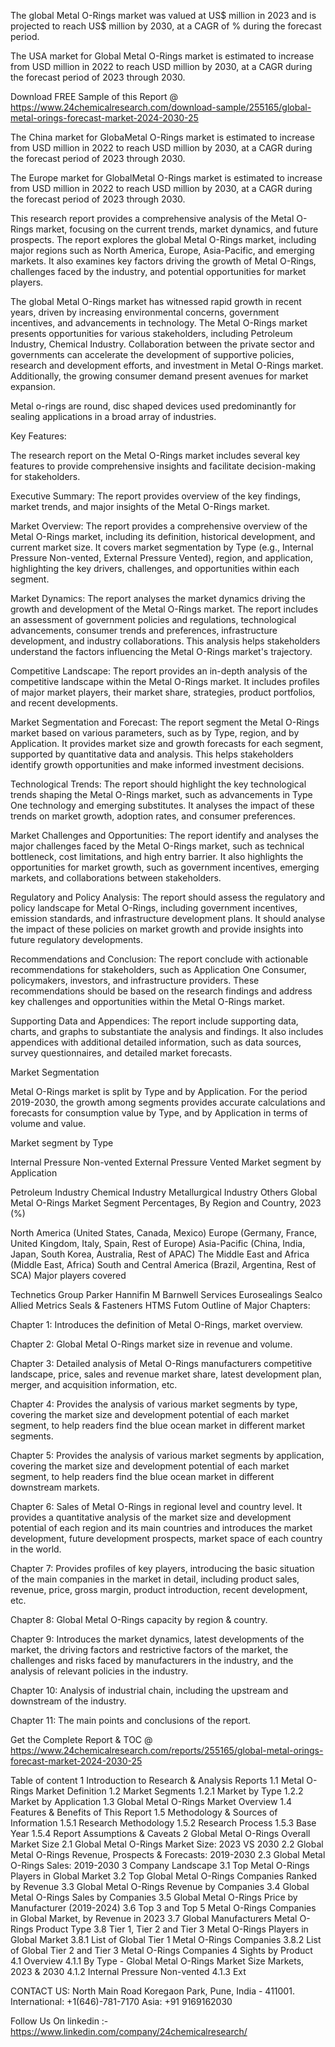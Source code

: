 The global Metal O-Rings market was valued at US$ million in 2023 and is projected to reach US$ million by 2030, at a CAGR of % during the forecast period.

The USA market for Global Metal O-Rings market is estimated to increase from USD million in 2022 to reach USD million by 2030, at a CAGR during the forecast period of 2023 through 2030.

Download FREE Sample of this Report @ https://www.24chemicalresearch.com/download-sample/255165/global-metal-orings-forecast-market-2024-2030-25

The China market for GlobaMetal O-Rings market is estimated to increase from USD million in 2022 to reach USD million by 2030, at a CAGR during the forecast period of 2023 through 2030.

The Europe market for GlobalMetal O-Rings market is estimated to increase from USD million in 2022 to reach USD million by 2030, at a CAGR during the forecast period of 2023 through 2030.

This research report provides a comprehensive analysis of the Metal O-Rings market, focusing on the current trends, market dynamics, and future prospects. The report explores the global Metal O-Rings market, including major regions such as North America, Europe, Asia-Pacific, and emerging markets. It also examines key factors driving the growth of Metal O-Rings, challenges faced by the industry, and potential opportunities for market players.

The global Metal O-Rings market has witnessed rapid growth in recent years, driven by increasing environmental concerns, government incentives, and advancements in technology. The Metal O-Rings market presents opportunities for various stakeholders, including Petroleum Industry, Chemical Industry. Collaboration between the private sector and governments can accelerate the development of supportive policies, research and development efforts, and investment in Metal O-Rings market. Additionally, the growing consumer demand present avenues for market expansion.

Metal o-rings are round, disc shaped devices used predominantly for sealing applications in a broad array of industries.

Key Features:

The research report on the Metal O-Rings market includes several key features to provide comprehensive insights and facilitate decision-making for stakeholders.

Executive Summary: The report provides overview of the key findings, market trends, and major insights of the Metal O-Rings market.

Market Overview: The report provides a comprehensive overview of the Metal O-Rings market, including its definition, historical development, and current market size. It covers market segmentation by Type (e.g., Internal Pressure Non-vented, External Pressure Vented), region, and application, highlighting the key drivers, challenges, and opportunities within each segment.

Market Dynamics: The report analyses the market dynamics driving the growth and development of the Metal O-Rings market. The report includes an assessment of government policies and regulations, technological advancements, consumer trends and preferences, infrastructure development, and industry collaborations. This analysis helps stakeholders understand the factors influencing the Metal O-Rings market's trajectory.

Competitive Landscape: The report provides an in-depth analysis of the competitive landscape within the Metal O-Rings market. It includes profiles of major market players, their market share, strategies, product portfolios, and recent developments.

Market Segmentation and Forecast: The report segment the Metal O-Rings market based on various parameters, such as by Type, region, and by Application. It provides market size and growth forecasts for each segment, supported by quantitative data and analysis. This helps stakeholders identify growth opportunities and make informed investment decisions.

Technological Trends: The report should highlight the key technological trends shaping the Metal O-Rings market, such as advancements in Type One technology and emerging substitutes. It analyses the impact of these trends on market growth, adoption rates, and consumer preferences.

Market Challenges and Opportunities: The report identify and analyses the major challenges faced by the Metal O-Rings market, such as technical bottleneck, cost limitations, and high entry barrier. It also highlights the opportunities for market growth, such as government incentives, emerging markets, and collaborations between stakeholders.

Regulatory and Policy Analysis: The report should assess the regulatory and policy landscape for Metal O-Rings, including government incentives, emission standards, and infrastructure development plans. It should analyse the impact of these policies on market growth and provide insights into future regulatory developments.

Recommendations and Conclusion: The report conclude with actionable recommendations for stakeholders, such as Application One Consumer, policymakers, investors, and infrastructure providers. These recommendations should be based on the research findings and address key challenges and opportunities within the Metal O-Rings market.

Supporting Data and Appendices: The report include supporting data, charts, and graphs to substantiate the analysis and findings. It also includes appendices with additional detailed information, such as data sources, survey questionnaires, and detailed market forecasts.

Market Segmentation

Metal O-Rings market is split by Type and by Application. For the period 2019-2030, the growth among segments provides accurate calculations and forecasts for consumption value by Type, and by Application in terms of volume and value.

Market segment by Type

Internal Pressure Non-vented
External Pressure Vented
Market segment by Application

Petroleum Industry
Chemical Industry
Metallurgical Industry
Others
Global Metal O-Rings Market Segment Percentages, By Region and Country, 2023 (%)

North America (United States, Canada, Mexico)
Europe (Germany, France, United Kingdom, Italy, Spain, Rest of Europe)
Asia-Pacific (China, India, Japan, South Korea, Australia, Rest of APAC)
The Middle East and Africa (Middle East, Africa)
South and Central America (Brazil, Argentina, Rest of SCA)
Major players covered

Technetics Group
Parker Hannifin
M Barnwell Services
Eurosealings
Sealco
Allied Metrics Seals & Fasteners
HTMS Futom
Outline of Major Chapters:

Chapter 1: Introduces the definition of Metal O-Rings, market overview.

Chapter 2: Global Metal O-Rings market size in revenue and volume.

Chapter 3: Detailed analysis of Metal O-Rings manufacturers competitive landscape, price, sales and revenue market share, latest development plan, merger, and acquisition information, etc.

Chapter 4: Provides the analysis of various market segments by type, covering the market size and development potential of each market segment, to help readers find the blue ocean market in different market segments.

Chapter 5: Provides the analysis of various market segments by application, covering the market size and development potential of each market segment, to help readers find the blue ocean market in different downstream markets.

Chapter 6: Sales of Metal O-Rings in regional level and country level. It provides a quantitative analysis of the market size and development potential of each region and its main countries and introduces the market development, future development prospects, market space of each country in the world.

Chapter 7: Provides profiles of key players, introducing the basic situation of the main companies in the market in detail, including product sales, revenue, price, gross margin, product introduction, recent development, etc.

Chapter 8: Global Metal O-Rings capacity by region & country.

Chapter 9: Introduces the market dynamics, latest developments of the market, the driving factors and restrictive factors of the market, the challenges and risks faced by manufacturers in the industry, and the analysis of relevant policies in the industry.

Chapter 10: Analysis of industrial chain, including the upstream and downstream of the industry.

Chapter 11: The main points and conclusions of the report.

Get the Complete Report & TOC @ https://www.24chemicalresearch.com/reports/255165/global-metal-orings-forecast-market-2024-2030-25

Table of content
1 Introduction to Research & Analysis Reports
1.1 Metal O-Rings Market Definition
1.2 Market Segments
1.2.1 Market by Type
1.2.2 Market by Application
1.3 Global Metal O-Rings Market Overview
1.4 Features & Benefits of This Report
1.5 Methodology & Sources of Information
1.5.1 Research Methodology
1.5.2 Research Process
1.5.3 Base Year
1.5.4 Report Assumptions & Caveats
2 Global Metal O-Rings Overall Market Size
2.1 Global Metal O-Rings Market Size: 2023 VS 2030
2.2 Global Metal O-Rings Revenue, Prospects & Forecasts: 2019-2030
2.3 Global Metal O-Rings Sales: 2019-2030
3 Company Landscape
3.1 Top Metal O-Rings Players in Global Market
3.2 Top Global Metal O-Rings Companies Ranked by Revenue
3.3 Global Metal O-Rings Revenue by Companies
3.4 Global Metal O-Rings Sales by Companies
3.5 Global Metal O-Rings Price by Manufacturer (2019-2024)
3.6 Top 3 and Top 5 Metal O-Rings Companies in Global Market, by Revenue in 2023
3.7 Global Manufacturers Metal O-Rings Product Type
3.8 Tier 1, Tier 2 and Tier 3 Metal O-Rings Players in Global Market
3.8.1 List of Global Tier 1 Metal O-Rings Companies
3.8.2 List of Global Tier 2 and Tier 3 Metal O-Rings Companies
4 Sights by Product
4.1 Overview
4.1.1 By Type - Global Metal O-Rings Market Size Markets, 2023 & 2030
4.1.2 Internal Pressure Non-vented
4.1.3 Ext

CONTACT US:
North Main Road Koregaon Park, Pune, India - 411001.
International: +1(646)-781-7170
Asia: +91 9169162030

Follow Us On linkedin :- https://www.linkedin.com/company/24chemicalresearch/
